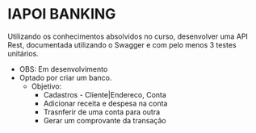 # IAPOI BANKING
Utilizando os conhecimentos absolvidos no curso, desenvolver uma API Rest, documentada utilizando o Swagger e com pelo menos 3 testes unitários.

* OBS: Em desenvolvimento
* Optado por criar um banco. 
  * Objetivo:
    * Cadastros - Cliente|Endereco, Conta
    * Adicionar receita e despesa na conta
    * Trasnferir de uma conta para outra 
    * Gerar um comprovante da transação
